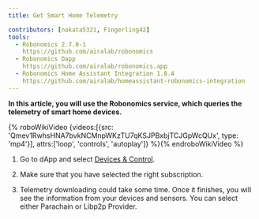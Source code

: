 ```yaml
---
title: Get Smart Home Telemetry

contributors: [nakata5321, Fingerling42]
tools:
  - Robonomics 2.7.0-1
    https://github.com/airalab/robonomics
  - Robonomics Dapp
    https://github.com/airalab/robonomics.app
  - Robonomics Home Assistant Integration 1.8.4
    https://github.com/airalab/homeassistant-robonomics-integration
---
```


**In this article, you will use the Robonomics service, which queries the telemetry of smart home devices.**

{% roboWikiVideo {videos:[{src: 'Qmev1RwhsHNA7bvkNCMnpWKzTU7qKSJPBxbjTCJGpWcQUx', type: 'mp4'}], attrs:['loop', 'controls', 'autoplay']} %}{% endroboWikiVideo %}

1. Go to dApp and select [Devices & Control](https://robonomics.app/#/telemetry).

2. Make sure that you have selected the right subscription.

3. Telemetry downloading could take some time. Once it finishes, you will see the information from your devices and sensors. You can select either Parachain or Libp2p Provider.
